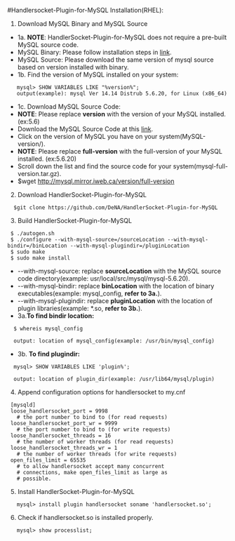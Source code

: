 #Handlersocket-Plugin-for-MySQL Installation(RHEL):

1. Download MySQL Binary and MySQL Source
 - 1a. **NOTE**: HandlerSocket-Plugin-for-MySQL does not require a pre-built MySQL source code.
 - MySQL Binary: Please follow installation steps in [link](https://github.com/danielfung/mysql-install).
 - MySQL Source: Please download the same version of mysql source based on version installed with binary.
 - 1b. Find the version of MySQL installed on your system:
 ```
    mysql> SHOW VARIABLES LIKE "%version%";
    output(example): mysql Ver 14.14 Distrub 5.6.20, for Linux (x86_64)
 ```
 - 1c. Download MySQL Source Code:
 - **NOTE**: Please replace **version** with the version of your MySQL installed. (ex:5.6)
 - Download the MySQL Source Code at this [link](http://mysql.mirror.iweb.ca).
 - Click on the version of MySQL you have on your system(MySQL-version/).
 - **NOTE**: Please replace **full-version** with the full-version of your MySQL installed. (ex:5.6.20)
 - Scroll down the list and find the source code for your system(mysql-full-version.tar.gz).
 - $wget http://mysql.mirror.iweb.ca/version/full-version

2. Download HandlerSocket-Plugin-for-MySQL
 ```
   $git clone https://github.com/DeNA/HandlerSocket-Plugin-for-MySQL
  ```
3. Build HandlerSocket-Plugin-for-MySQL
  ```
   $ ./autogen.sh
   $ ./configure --with-mysql-source=/sourceLocation --with-mysql-bindir=/binLocation --with-mysql-plugindir=/pluginLocation
   $ sudo make
   $ sudo make install
   ```
 - --with-mysql-source: replace **sourceLocation** with the MySQL source code directory(example: usr/local/src/mysql/mysql-5.6.20).
 - --with-mysql-bindir: replace **binLocation** with the location of binary executables(example: mysql_config, **refer to 3a.**).
 - --with-mysql-plugindir: replace **pluginLocation** with the location of plugin libraries(example: *.so, **refer to 3b.**).
 - 3a.**To find bindir location:** 
 ``` 
   $ whereis mysql_config

   output: location of mysql_config(example: /usr/bin/mysql_config)
 ```
 - 3b. **To find plugindir:**
 ```
   mysql> SHOW VARIABLES LIKE 'plugin%';

   output: location of plugin_dir(example: /usr/lib64/mysql/plugin)
 ```

4. Append configuration options for handlersocket to my.cnf
 ```
  [mysqld]
  loose_handlersocket_port = 9998
    # the port number to bind to (for read requests)
  loose_handlersocket_port_wr = 9999
    # the port number to bind to (for write requests)
  loose_handlersocket_threads = 16
    # the number of worker threads (for read requests)
  loose_handlersocket_threads_wr = 1
    # the number of worker threads (for write requests)
  open_files_limit = 65535
    # to allow handlersocket accept many concurrent
    # connections, make open_files_limit as large as
    # possible.
  ```
5. Install HandlerSocket-Plugin-for-MySQL
 ```
    mysql> install plugin handlersocket soname 'handlersocket.so';
 ```

6. Check if handlersocket.so is installed properly.
 ```
    mysql> show processlist;
 ```

